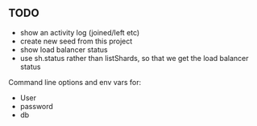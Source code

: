 
## TODO

- show an activity log (joined/left etc)
- create new seed from this project
- show load balancer status
- use sh.status rather than listShards, so that we get the load balancer status

Command line options and env vars for:
- User
- password
- db
